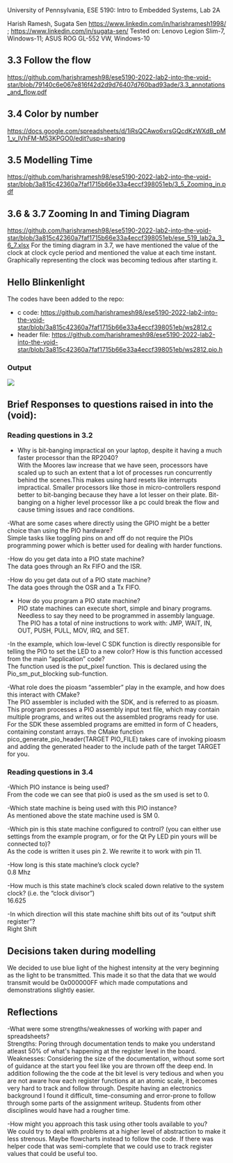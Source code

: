 University of Pennsylvania, ESE 5190: Intro to Embedded Systems, Lab 2A

Harish Ramesh, Sugata Sen
    https://www.linkedin.com/in/harishramesh1998/ ; https://www.linkedin.com/in/sugata-sen/
Tested on: Lenovo Legion Slim-7, Windows-11; ASUS ROG GL-552 VW, Windows-10

## 3.3 Follow the flow
https://github.com/harishramesh98/ese5190-2022-lab2-into-the-void-star/blob/79140c6e067e816f42d2d9d76407d760bad93ade/3.3_annotations_and_flow.pdf

## 3.4 Color by number
https://docs.google.com/spreadsheets/d/1iRsQCAwo6xrsGQcdKzWXdB_pM1_v_IVhFM-M53KPGO0/edit?usp=sharing

## 3.5 Modelling Time
https://github.com/harishramesh98/ese5190-2022-lab2-into-the-void-star/blob/3a815c42360a7faf1715b66e33a4eccf398051eb/3_5_Zooming_in.pdf

## 3.6 & 3.7 Zooming In and Timing Diagram
https://github.com/harishramesh98/ese5190-2022-lab2-into-the-void-star/blob/3a815c42360a7faf1715b66e33a4eccf398051eb/ese_519_lab2a_3_6_7.xlsx
For the timing diagram in 3.7, we have mentioned the value of the clock at clock cycle period and mentioned the value at each time instant. Graphically representing the clock was becoming tedious after starting it.

## Hello Blinkenlight
The codes have been added to the repo:
- c code: https://github.com/harishramesh98/ese5190-2022-lab2-into-the-void-star/blob/3a815c42360a7faf1715b66e33a4eccf398051eb/ws2812.c
- header file: https://github.com/harishramesh98/ese5190-2022-lab2-into-the-void-star/blob/3a815c42360a7faf1715b66e33a4eccf398051eb/ws2812.pio.h
### Output
![](https://github.com/harishramesh98/ese5190-2022-lab2-into-the-void-star/blob/e5a9fb32666a7cfa5c006d0ef4bc1a1b9688ec98/op.gif)

## Brief Responses to questions raised in into the (void):
### Reading questions in 3.2
- Why is bit-banging impractical on your laptop, despite it having a much faster processor than the RP2040? <br>
With the Moores law increase that we have seen, processors have scaled up to such an extent that a lot of processes run concurrently behind the scenes.This makes using hard resets like interrupts impractical. Smaller processors like those in micro-controllers respond better to bit-banging because they have a lot lesser on their plate. Bit-banging on a higher level processor like a pc could break the flow and cause timing issues and race conditions.

-What are some cases where directly using the GPIO might be a better choice than using the PIO hardware?<br>
Simple tasks like toggling pins on and off do not require the PIOs programming power which is better used for dealing with harder functions.

-How do you get data into a PIO state machine?<br>
The data goes through an Rx FIFO and the ISR.

-How do you get data out of a PIO state machine?<br>
The data goes through the OSR and a Tx FIFO.

- How do you program a PIO state machine?<br>
PIO state machines can execute short, simple and binary programs. Needless to say they need to be programmed in assembly language. The PIO has a total of nine instructions to work with: JMP, WAIT, IN, OUT, PUSH, PULL, MOV, IRQ, and SET. 

-In the example, which low-level C SDK function is directly responsible for telling the PIO to set the LED to a new color? How is this function accessed from the main “application” code?<br>
The function used is the put_pixel function. This is declared using the Pio_sm_put_blocking sub-function.

-What role does the pioasm “assembler” play in the example, and how does this interact with CMake?<br>
The PIO assembler is included with the SDK, and is referred to as pioasm. This program processes a PIO assembly input text file, which may contain multiple programs, and writes out the assembled programs ready for use. For the SDK these assembled programs are emitted in form of C headers, containing constant arrays. the CMake function pico_generate_pio_header(TARGET PIO_FILE) takes care of invoking pioasm and adding the generated header to the include path of the target TARGET for you.

### Reading questions in 3.4

-Which PIO instance is being used?<br>
From the code we can see that pio0 is used as the sm used is set to 0.

-Which state machine is being used with this PIO instance?<br>
As mentioned above the state machine used is SM 0.

-Which pin is this state machine configured to control? (you can either use settings from the example program, or for the Qt Py LED pin yours will be connected to)?<br>
As the code is written it uses pin 2. We rewrite it to work with pin 11.

-How long is this state machine’s clock cycle?<br>
0.8 Mhz

-How much is this state machine’s clock scaled down relative to the system clock? (i.e. the “clock divisor”)<br>
16.625

-In which direction will this state machine shift bits out of its “output shift register”?<br>
Right Shift

## Decisions taken during modelling
We decided to use blue light of the highest intensity at the very beginning as the light to be transmitted. This made it so that the data that we would transmit would be 0x000000FF which made computations and demonstrations slightly easier.

## Reflections
-What were some strengths/weaknesses of working with paper and spreadsheets?<br>
Strengths: Poring through documentation tends to make you understand atleast 50% of what's happening at the register level in the board.<br>
Weaknesses: Considering the size of the documentation, without some sort of guidance at the start you feel like you are thrown off the deep end. In addition following the the code at the bit level is very tedious and when you are not aware how each register functions at an atomic scale, it becomes very hard to track and follow through. Despite having an electronics background I found it difficult, time-consuming and error-prone to follow through some parts of the assignment writeup. Students from other disciplines would have had a rougher time.

-How might you approach this task using other tools available to you?<br>
We could try to deal with problems at a higher level of abstraction to make it less strenous. Maybe flowcharts instead to follow the code. If there was helper code that was semi-complete that we could use to track register values that could be useful too.
